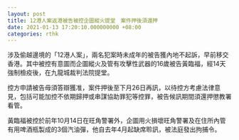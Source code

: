 ```yaml
---
layout: post
title: 12港人案返港被告被控企圖縱火提堂　案件押後須還押
date: 2021-01-13 17:20:10.000000000 +08:00
categories: rthk
---
```


涉及偷越邊境的「12港人案」，兩名犯案時未成年的被告獲內地不起訴，早前移交香港。其中被控有意圖而企圖縱火及管有攻擊性武器的16歲被告黃臨福，經14天強制檢疫後，在九龍城裁判法院提堂。

控方申請被告毋須答辯獲准，案件押後至下月26日再訊，以待控方考慮法律意見，包括可能加控不依期歸押或串謀協助罪犯等控罪，被告候訊期間須還押懲教署看管。

黃臨福被控於前年10月14日在旺角警署外，企圖用火損壞旺角警署及在住所內管有用啤酒瓶製成的3個汽油彈，他自去年4月起缺席聆訊，被法庭發出拘捕令。
